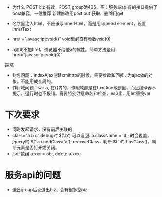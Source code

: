 - 为什么 POST biz 有效，POST group确405，答：服务端api有的接口提供了post兼容。一般推荐 新建修改用post put 获取、删除用get


- 名字里注入html，不应该写innerHtml，而是用append element，设置innerText
- href ="javascript:void()" void里必须有参数void(0)
- a如果不加href，浏览器不给他a的属性。简单方法是用 href="javascript:void(0)"


踩坑
- 封包问题：indexAjax创建xmlhttp的时候，需要参数和回掉 . 为ajax做的对象，不能用成全局的。
- 作用域问题：var a, 在{}内的，作用域都是在function级别里，而且编译器不提示，运行时也不报错。需要特别注意命名和检查，es6里，用let替换var




# 下次要求
- 同时发起请求，没有前后关联的
- class="a b c" debug时 $('.b') 可以返回. a.className = 'd'; 时会覆盖，jquery的 $('.a').addClass('d'); removeClass。判断 $('.d').hasClass()，判断元素是否打开或关闭。
- json数组 a.xxx = obj,  delete a.xxx; 




# 服务api的问题
- 退出group后没退出biz，会有很多空biz

